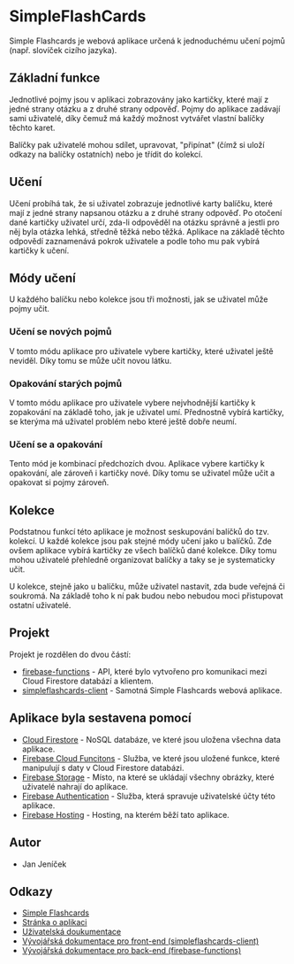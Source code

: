 # SimpleFlashCards

Simple Flashcards je webová aplikace určená k jednoduchému učení pojmů (např. slovíček cizího jazyka).

## Základní funkce

Jednotlivé pojmy jsou v aplikaci zobrazovány jako kartičky, které mají z jedné strany otázku a z druhé strany odpověď. Pojmy do aplikace zadávají sami uživatelé, díky čemuž má každý možnost vytvářet vlastní balíčky těchto karet.

Balíčky pak uživatelé mohou sdílet, upravovat, "připínat" (čímž si uloží odkazy na balíčky ostatních) nebo je třídit do kolekcí.

## Učení

Učení probíhá tak, že si uživatel zobrazuje jednotlivé karty balíčku, které mají z jedné strany napsanou otázku a z druhé strany odpověď. Po otočení dané kartičky uživatel určí, zda-li odpověděl na otázku správně a jestli pro něj byla otázka lehká, středně těžká nebo těžká. Aplikace na základě těchto odpovědí zaznamenává pokrok uživatele a podle toho mu pak vybírá kartičky k učení.

## Módy učení

U každého balíčku nebo kolekce jsou tři možnosti, jak se uživatel může pojmy učit.

### Učení se nových pojmů

V tomto módu aplikace pro uživatele vybere kartičky, které uživatel ještě neviděl. Díky tomu se může učit novou látku.

### Opakování starých pojmů

V tomto módu aplikace pro uživatele vybere nejvhodnější kartičky k zopakování na základě toho, jak je uživatel umí. Přednostně vybírá kartičky, se kterýma má uživatel problém nebo které ještě dobře neumí.

### Učení se a opakování

Tento mód je kombinací předchozích dvou. Aplikace vybere kartičky k opakování, ale zároveň i kartičky nové. Díky tomu se uživatel může učit a opakovat si pojmy zároveň.

## Kolekce

Podstatnou funkcí této aplikace je možnost seskupování balíčků do tzv. kolekcí. U každé kolekce jsou pak stejné módy učení jako u balíčků. Zde ovšem aplikace vybírá kartičky ze všech balíčků dané kolekce. Díky tomu mohou uživatelé přehledně organizovat balíčky a taky se je systematicky učit.

U kolekce, stejně jako u balíčku, může uživatel nastavit, zda bude veřejná či soukromá. Na základě toho k ní pak budou nebo nebudou moci přistupovat ostatní uživatelé.

## Projekt

Projekt je rozdělen do dvou částí:

- [firebase-functions](https://github.com/Morcinus/SimpleFlashCards/tree/master/firebase-functions) - API, které bylo vytvořeno pro komunikaci mezi Cloud Firestore databází a klientem.
- [simpleflashcards-client](https://github.com/Morcinus/SimpleFlashCards/tree/master/simpleflashcards-client) - Samotná Simple Flashcards webová aplikace.

## Aplikace byla sestavena pomocí

- [Cloud Firestore](https://cloud.google.com/firestore) - NoSQL databáze, ve které jsou uložena všechna data aplikace.
- [Firebase Cloud Funcitons](https://firebase.google.com/docs/functions) - Služba, ve které jsou uložené funkce, které manipulují s daty v Cloud Firestore databázi.
- [Firebase Storage](https://firebase.google.com/docs/storage) - Místo, na které se ukládají všechny obrázky, které uživatelé nahrají do aplikace.
- [Firebase Authentication](https://firebase.google.com/docs/auth) - Služba, která spravuje uživatelské účty této aplikace.
- [Firebase Hosting](https://firebase.google.com/docs/hosting) - Hosting, na kterém běží tato aplikace.

## Autor

- Jan Jeníček

## Odkazy

- [Simple Flashcards](https://simpleflashcards-4aea0.firebaseapp.com)
- [Stránka o aplikaci](https://morcinus.github.io/SimpleFlashCards/)
- [Uživatelská doukumentace](https://morcinus.github.io/simpleflashcards-user-docs/)
- [Vývojářská dokumentace pro front-end (simpleflashcards-client)](https://morcinus.github.io/simpleflashcards-client-docs/)
- [Vývojářská dokumentace pro back-end (firebase-functions)](https://morcinus.github.io/simpleflashcards-fb-functions-docs/)
